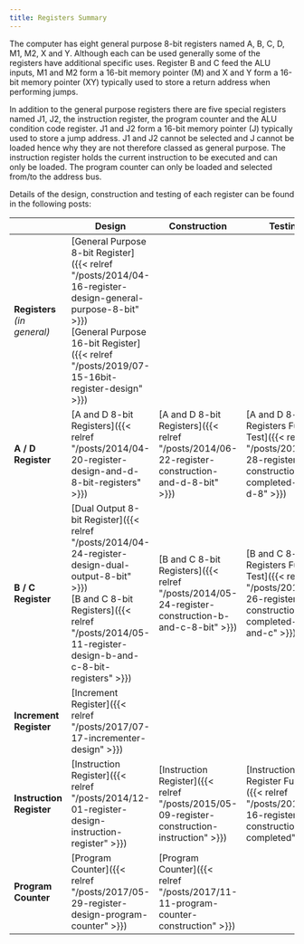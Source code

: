 ```yaml
---
title: Registers Summary
---
```


The computer has eight general purpose 8-bit registers named A, B, C, D, M1, M2, X and Y. Although each can be used generally some of the registers have additional specific uses. Register B and C feed the ALU inputs, M1 and M2 form a 16-bit memory pointer (M) and X and Y form a 16-bit memory pointer (XY) typically used to store a return address when performing jumps.

In addition to the general purpose registers there are five special registers named J1, J2, the instruction register, the program counter and the ALU condition code register. J1 and J2 form a 16-bit memory pointer (J) typically used to store a jump address. J1 and J2 cannot be selected and J cannot be loaded hence why they are not therefore classed as general purpose. The instruction register holds the current instruction to be executed and can only be loaded. The program counter can only be loaded and selected from/to the address bus.

Details of the design, construction and testing of each register can be found in the following posts:

| | Design | Construction | Testing |
|-|--------|--------------|---------|
| **Registers**<br />*(in general)* | [General Purpose 8-bit Register]({{< relref "/posts/2014/04-16-register-design-general-purpose-8-bit" >}})<br />[General Purpose 16-bit Register]({{< relref "/posts/2019/07-15-16bit-register-design" >}}) | | |
| **A / D Register** | [A and D 8-bit Registers]({{< relref "/posts/2014/04-20-register-design-and-d-8-bit-registers" >}}) | [A and D 8-bit Registers]({{< relref "/posts/2014/06-22-register-construction-and-d-8-bit" >}}) | [A and D 8-bit Registers Full Test]({{< relref "/posts/2014/06-28-register-construction-completed-and-d-8" >}}) |
| **B / C Register** | [Dual Output 8-bit Register]({{< relref "/posts/2014/04-24-register-design-dual-output-8-bit" >}})<br />[B and C 8-bit Registers]({{< relref "/posts/2014/05-11-register-design-b-and-c-8-bit-registers" >}}) | [B and C 8-bit Registers]({{< relref "/posts/2014/05-24-register-construction-b-and-c-8-bit" >}}) | [B and C 8-bit Registers Full Test]({{< relref "/posts/2014/05-26-register-construction-completed-b-and-c" >}}) |
| **Increment Register** | [Increment Register]({{< relref "/posts/2017/07-17-incrementer-design" >}}) | | |
| **Instruction Register** | [Instruction Register]({{< relref "/posts/2014/12-01-register-design-instruction-register" >}}) | [Instruction Register]({{< relref "/posts/2015/05-09-register-construction-instruction" >}}) | [Instruction Register Full Test]({{< relref "/posts/2015/05-16-register-construction-completed" >}}) |
| **Program Counter** | [Program Counter]({{< relref "/posts/2017/05-29-register-design-program-counter" >}}) | [Program Counter]({{< relref "/posts/2017/11-11-program-counter-construction" >}}) | |
